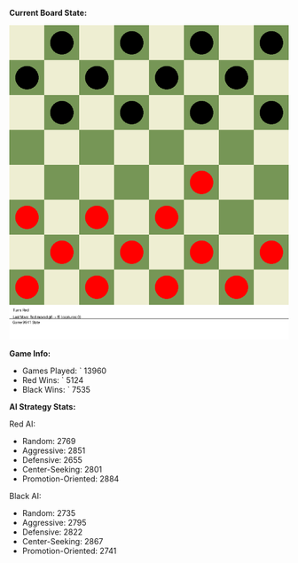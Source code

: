 
**Current Board State:**  
<!-- START_GIF -->
![Checkers Game](./checkers_game.gif)
<!-- END_GIF -->

**Game Info:**  
- Games Played: `<!-- GAMES_PLAYED --> 13960
- Red Wins: `<!-- RED_WINS --> 5124
- Black Wins: `<!-- BLACK_WINS --> 7535

<!-- AI_STATS -->
**AI Strategy Stats:**

Red AI:
- Random: 2769
- Aggressive: 2851
- Defensive: 2655
- Center-Seeking: 2801
- Promotion-Oriented: 2884

Black AI:
- Random: 2735
- Aggressive: 2795
- Defensive: 2822
- Center-Seeking: 2867
- Promotion-Oriented: 2741
